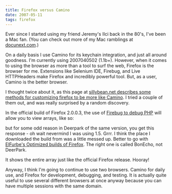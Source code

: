 ```yaml
---
title: Firefox versus Camino
date: 2007-05-11
tags: firefox
---
```

Ever since I started using my friend Jeremy's IIci back in the 80's, I've been a Mac fan. (You can check out more of my Mac ramblings at <a href="http://www.docunext.com/" title="my Mac ramblings">docunext.com</a>.)

On a daily basis I use Camino for its keychain integration, and just all around goodness. I'm currently using 2007040502 (1.1b+). However, when it comes to using the browser as more than a tool to surf the web, Firefox is the browser for me. Extensions like Selenium IDE, Firebug, and Live HTTPHeaders make Firefox and incredibly powerful tool. But, as a user, Camino is the better browser.

I thought twice about it, as this page at <a href="/link-redirector/http://www.sillybean.net/archives/1064">sillybean.net describes some methods for customizing firefox to be more like Camino</a>. I tried a couple of them out, and was really surprised by a random discovery.

In the official build of Firefox 2.0.0.3, the use of <a href="http://www.docunext.com/2007/05/debug-php-with-firebug.html">Firebug to debug PHP</a> will allow you to view arrays, like so:


but for some odd reason in Deerpark of the same version, you get this response - oh wait nevermind I was using 1.5. Grrr. I think the place I downloaded the build from was a little messed up. Better to go with <a href="/link-redirector/http://www.furbism.com/firefoxmac/">ElFurbe's Optimized builds of Firefox</a>. The right one is called BonEcho, not DeerPark.

It shows the entire array just like the official Firefox release. Hooray!

Anyway, I think I'm going to continue to use two browsers. Camino for daily use, and Firefox for development, debugging, and testing. It is actually quite useful to use several different browsers at once anyway because you can have multiple sessions with the same domain.

